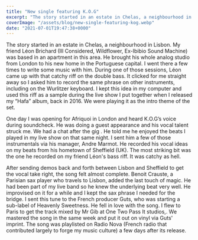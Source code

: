 ```yaml
---
title: "New single featuring K.O.G"
excerpt: "The story started in an estate in Chelas, a neighbourhood in Lisbon. My friend Léon Brichard had brought his analogue studio from London to Lisbon..."
coverImage: "/assets/blog/new-single-featuring-kog.webp"
date: "2021-07-01T19:47:38+0000"
---
```


The story started in an estate in Chelas, a neighbourhood in Lisbon. My friend Léon Brichard (Ill Considered, Wildflower, Ex-Ibibio Sound Machine) was based in an apartment in this area. He brought his whole analog studio from London to his new home in the Portuguese capital. I went there a few times to write some music with him. During one of those sessions, Léon came up with that catchy riff on the double bass. It clicked for me straight away so I asked him to record the same phrase on other instruments, including on the Wurlitzer keyboard. I kept this idea in my computer and used this riff as a sample during the live show I put together when I released my “Hafa” album, back in 2016. We were playing it as the intro theme of the set.

One day I was opening for Afriquoi in London and heard K.O.G’s voice during soundcheck. He was doing a guest appearance and his vocal talent struck me. We had a chat after the gig . He told me he enjoyed the beats I played in my live show on that same night. I sent him a few of those instrumentals via his manager, Andre Marmot. He recorded his vocal ideas on my beats from his hometown of Sheffield (UK). The most striking bit was the one he recorded on my friend Léon's bass riff. It was catchy as hell.

After sending demos back and forth between Lisbon and Sheffield to get the vocal take right, the song felt almost complete. Benoit Crauste, a Parisian sax player who travels to Lisbon, added the last touch of magic. He had been part of my live band so he knew the underlying beat very well. He improvised on it for a while and I kept the sax phrase I needed for the bridge. I sent this tune to the French producer Guts, who was starting a sub-label of Heavenly Sweetness. He fell in love with the song. I flew to Paris to get the track mixed by Mr Gib at One Two Pass It studios,. We mastered the song in the same week and put it out on vinyl via Guts' imprint. The song was playlisted on Radio Nova (French radio that contributed largely to forge my music culture) a few days after its release.
